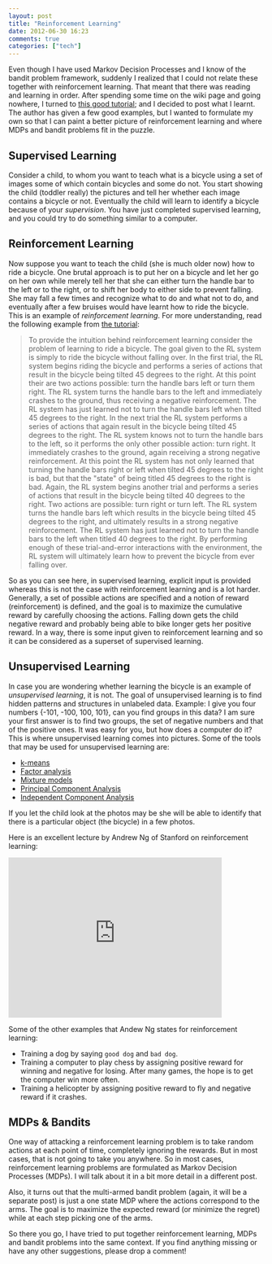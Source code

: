 ```yaml
---
layout: post
title: "Reinforcement Learning"
date: 2012-06-30 16:23
comments: true
categories: ["tech"]
---
```


Even though I have used Markov Decision Processes and I know of the bandit problem framework, suddenly I realized that I could not relate these together with reinforcement learning. That meant that there was reading and learning in order. After spending some time on the wiki page and going nowhere, I turned to [this good tutorial](http://www.nbu.bg/cogs/events/2000/Readings/Petrov/rltutorial.pdf); and I decided to post what I learnt. The author has given a few good examples, but I wanted to formulate my own so that I can paint a better picture of reinforcement learning and where MDPs and bandit problems fit in the puzzle. 
<!-- more -->
## Supervised Learning
Consider a child, to whom you want to teach what is a bicycle using a set of images some of which contain bicycles and some do not. You start showing the child (toddler really) the pictures and tell her whether each image contains a bicycle or not. Eventually the child will learn to identify a bicycle because of your *supervision*. You have just completed supervised learning, and you could try to do something similar to a computer. 

## Reinforcement Learning
Now suppose you want to teach the child (she is much older now) how to ride a bicycle. One brutal approach is to put her on a bicycle and let her go on her own while merely tell her that she can either turn the handle bar to the left or to the right, or to shift her body to either side to prevent falling. She may fall a few times and recognize what to do and what not to do, and eventually after a few bruises would have learnt how to ride the bicycle. This is an example of *reinforcement learning*. For more understanding, read the following example from [the tutorial](http://www.nbu.bg/cogs/events/2000/Readings/Petrov/rltutorial.pdf):

> To provide the intuition behind reinforcement learning consider the problem of learning to ride a bicycle.
The goal given to the RL system is simply to ride the bicycle without falling over. In the first trial, the RL
system begins riding the bicycle and performs a series of actions that result in the bicycle being tilted 45
degrees to the right. At this point their are two actions possible: turn the handle bars left or turn them right.
The RL system turns the handle bars to the left and immediately crashes to the ground, thus receiving a
negative reinforcement. The RL system has just learned not to turn the handle bars left when tilted 45
degrees to the right. In the next trial the RL system performs a series of actions that again result in the
bicycle being tilted 45 degrees to the right. The RL system knows not to turn the handle bars to the left, so it
performs the only other possible action: turn right. It immediately crashes to the ground, again receiving a
strong negative reinforcement. At this point the RL system has not only learned that turning the handle bars
right or left when tilted 45 degrees to the right is bad, but that the "state" of being titled 45 degrees to the
right is bad. Again, the RL system begins another trial and performs a series of actions that result in the
bicycle being tilted 40 degrees to the right. Two actions are possible: turn right or turn left. The RL system
turns the handle bars left which results in the bicycle being tilted 45 degrees to the right, and ultimately
results in a strong negative reinforcement. The RL system has just learned not to turn the handle bars to the
left when titled 40 degrees to the right. By performing enough of these trial-and-error interactions with the
environment, the RL system will ultimately learn how to prevent the bicycle from ever falling over.

So as you can see here, in supervised learning, explicit input is provided whereas this is not the case with reinforcement learning and is a lot harder. Generally, a set of possible actions are specified and a notion of reward (reinforcement) is defined, and the goal is to maximize the cumulative reward by carefully choosing the actions. Falling down gets the child negative reward and probably being able to bike longer gets her positive reward. In a way, there is some input given to reinforcement learning and so it can be considered as a superset of supervised learning. 

## Unsupervised Learning
In case you are wondering whether learning the bicycle is an example of *unsupervised learning*, it is not. The goal of unsupervised learning is to find hidden patterns and structures in unlabeled data. Example: I give you four numbers {-101, -100, 100, 101}, can you find groups in this data? I am sure your first answer is to find two groups, the set of negative numbers and that of the positive ones. It was easy for you, but how does a computer do it? This is where unsupervised learning comes into pictures. Some of the tools that may be used for unsupervised learning are:

* [k-means](http://en.wikipedia.org/wiki/K-means)
* [Factor analysis](http://en.wikipedia.org/wiki/Factor_analysis)
* [Mixture models](http://en.wikipedia.org/wiki/Mixture_models)
* [Principal Component Analysis](http://en.wikipedia.org/wiki/Principal_component_analysis)
* [Independent Component Analysis](http://en.wikipedia.org/wiki/Independent_component_analysis)

If you let the child look at the photos may be she will be able to identify that there is a particular object (the bicycle) in a few photos.


Here is an excellent lecture by Andrew Ng of Stanford on reinforcement learning:
<iframe width="420" height="315" src="http://www.youtube.com/embed/RtxI449ZjSc" frameborder="0" allowfullscreen></iframe>


Some of the other examples that Andew Ng states for reinforcement learning:

* Training a dog by saying `good dog` and `bad dog`.
* Training a computer to play chess by assigning positive reward for winning and negative for losing. After many games, the hope is to get the computer win more often. 
* Training a helicopter by assigning positive reward to fly and negative reward if it crashes.


## MDPs & Bandits

One way of attacking a reinforcement learning problem is to take random actions at each point of time, completely ignoring the rewards. But in most cases, that is not going to take you anywhere. So in most cases, reinforcement learning problems are formulated as Markov Decision Processes (MDPs). I will talk about it in a bit more detail in a different post. 

Also, it turns out that the multi-armed bandit problem (again, it will be a separate post) is just a one state MDP where the actions correspond to the arms. The goal is to maximize the expected reward (or minimize the regret) while at each step picking one of the arms.

So there you go, I have tried to put together reinforcement learning, MDPs and bandit problems into the same context. If you find anything missing or have any other suggestions, please drop a comment! 